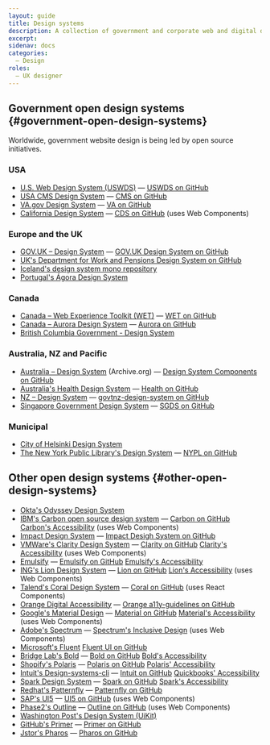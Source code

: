 ```yaml
---
layout: guide
title: Design systems
description: A collection of government and corporate web and digital design systems from the United States and around the world.
excerpt: 
sidenav: docs
categories:
  — Design
roles:
  — UX designer
---
```


## Government open design systems {#government-open-design-systems}

Worldwide, government website design is being led by open source initiatives. 

### USA
*   [U.S. Web Design System (USWDS)](https://designsystem.digital.gov/) — [USWDS on GitHub](https://github.com/uswds/uswds)
*   [USA CMS Design System](https://design.cms.gov/) — [CMS on GitHub](https://github.com/cmsgov/design-system)
*   [VA.gov Design System](https://design.va.gov) — [VA on GitHub](https://github.com/department-of-veterans-affairs/vets-design-system-documentation)
*   [California Design System](https://designsystem.webstandards.ca.gov/) — [CDS on GitHub](https://github.com/cagov/design-system) (uses Web Components)

### Europe and the UK
*   [GOV.UK – Design System](https://design-system.service.gov.uk/) — [GOV.UK Design System on GitHub](https://github.com/alphagov/govuk-design-system)
*   [UK's Department for Work and Pensions Design System on GitHub](https://github.com/dwp/design-system)
*   [Iceland's design system mono repository](https://github.com/island-is/island.is)
*   [Portugal's Ágora Design System](https://zeroheight.com/1be481dc2/p/2861fa-boas-vindas)

### Canada
*   [Canada – Web Experience Toolkit (WET)](https://wet-boew.github.io/wet-boew/index.html) — [WET on GitHub](https://github.com/wet-boew/wet-boew)
*   [Canada – Aurora Design System](https://design.gccollab.ca/) — [Aurora on GitHub](https://design.gccollab.ca/)
*   [British Columbia Government - Design System](https://github.com/bcgov/design-system)

### Australia, NZ and Pacific
*   [Australia – Design System](https://web.archive.org/web/20210907155703/https://designsystem.gov.au/) (Archive.org) — [Design System Components on GitHub](https://github.com/govau/design-system-components/)
*   [Australia's Health Design System](https://designsystem.health.gov.au/) — [Health on GitHub](https://github.com/healthgovau/health-design-system)
*   [NZ – Design System](https://design-system-alpha.digital.govt.nz/) — [govtnz-design-system on GitHub](https://github.com/GOVTNZ/govtnz-design-system)
*   [Singapore Government Design System](https://www.designsystem.tech.gov.sg) — [SGDS on GitHub](https://github.com/govtechsg/sgds)

### Municipal
*   [City of Helsinki Design System](https://github.com/City-of-Helsinki/helsinki-design-system)
*   [The New York Public Library's Design System](https://nypl.github.io/nypl-design-system/reservoir/v1/?path=/story/welcome--page) — [NYPL on GitHub](https://github.com/NYPL/nypl-design-system)


## Other open design systems {#other-open-design-systems}

*   [Okta's Odyssey Design System](https://github.com/okta/odyssey)
*   [IBM's Carbon open source design system](https://www.carbondesignsystem.com/) — [Carbon on GitHub](https://github.com/carbon-design-system/carbon) [Carbon's Accessibility](https://www.carbondesignsystem.com/guidelines/accessibility/overview/) (uses Web Components)
*   [Impact Design System](https://demos.creative-tim.com/impact-design-system/index.html) — [Impact Desigh System on GitHub](https://github.com/creativetimofficial/impact-design-system)
*   [VMWare's Clarity Design System](https://clarity.design/) — [Clarity on GitHub](https://github.com/vmware/clarity) [Clarity's Accessibility](https://clarity.design/get-started/support/) (uses Web Components)
*   [Emulsify](https://www.emulsify.info/) — [Emulsify on GitHub](https://github.com/emulsify-ds) [Emulsify's Accessibility](https://docs.emulsify.info/usage/accessibility-testing)
*   [ING's Lion Design System](https://lion-web-components.netlify.app/?path=/story/*) — [Lion on GitHub](https://github.com/ing-bank/lion) [Lion's Accessibility](https://lion-web.netlify.app/blog/ing-open-sources-lion/#accessibility) (uses Web Components)
*   [Talend's Coral Design System](https://design.talend.com/) — [Coral on GitHub](https://github.com/Talend/ui/) (uses React Components)
*   [Orange Digital Accessibility](https://a11y-guidelines.orange.com/en/) — [Orange a11y-guidelines on GitHub](https://github.com/Orange-OpenSource/a11y-guidelines)
*   [Google's Material Design](https://material.io/) — [Material on GitHub](https://github.com/material-components) [Material's Accessibility](https://material.io/design/usability/accessibility.html) (uses Web Components)
*   [Adobe's Spectrum](https://spectrum.adobe.com/) — [Spectrum's Inclusive Design](https://spectrum.adobe.com/page/inclusive-design/) (uses Web Components)
*   [Microsoft's Fluent](https://www.microsoft.com/design/fluent/) [Fluent UI on GitHub](https://github.com/microsoft/fluentui)
*   [Bridge Lab's Bold](https://bold.bridge.ufsc.br/en/) — [Bold on GitHub](https://github.com/laboratoriobridge/bold) [Bold's Accessibility](https://bold.bridge.ufsc.br/en/design-guidelines/accessibility/)
*   [Shopify's Polaris](https://polaris.shopify.com/) — [Polaris on GitHub](https://github.com/topics/shopify-polaris) [Polaris' Accessibility](https://polaris.shopify.com/foundations/accessibility)
*   [Intuit's Design-systems-cli](https://intuit.github.io/design-systems-cli/) — [Intuit on GitHub](https://github.com/intuit/design-systems-cli) [Quickbooks' Accessibility](https://designsystem.quickbooks.com/bolt/accessibility/)
*   [Spark Design System](https://sparkdesignsystem.com/) — [Spark on GitHub](https://github.com/sparkdesignsystem/spark-design-system) [Spark's Accessibility](https://sparkdesignsystem.com/principles/accessibility-guidelines/#accessibility-guidelines)
*   [Redhat's Patternfly](https://www.patternfly.org/) — [Patternfly on GitHub](https://github.com/patternfly/patternfly)
*   [SAP's UI5](https://ui5.github.io/webcomponents/) — [UI5 on GitHub](https://github.com/UI5/webcomponents) (uses Web Components)
*   [Phase2's Outline](https://outline.phase2tech.com/) — [Outline on GitHub](https://github.com/phase2/outline) (uses Web Components)
*   [Washington Post's Design System (UiKit)](https://build.washingtonpost.com)
*   [GitHub's Primer](https://primer.style/) — [Primer on GitHub](https://github.com/primer)
*   [Jstor's Pharos](https://pharos.jstor.org/) — [Pharos on GitHub](https://github.com/ithaka/pharos)
